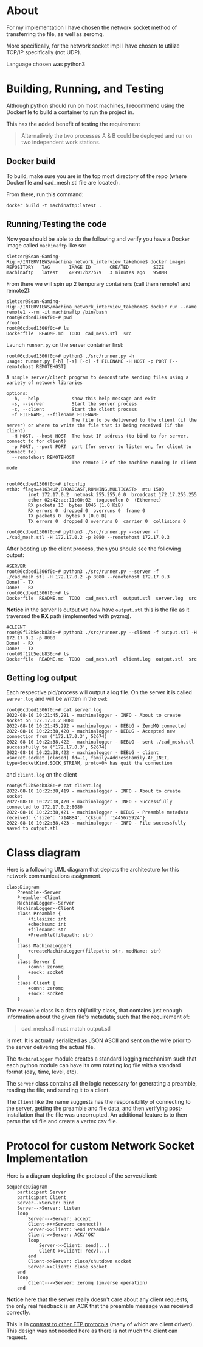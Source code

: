  # About 

For my implementation I have chosen the network socket method of transferring the file, as well as zeromq.

More specifically, for the network socket impl I have chosen to utilize TCP/IP specifically (not UDP).

Language chosen was python3

# Building, Running, and Testing

Although python should run on most machines, I recommend using the Dockerfile to build a container to run the project in.

This has the added benefit of testing the requirement

> Alternatively the two processes A & B could be deployed and run on two independent work stations.

## Docker build

To build, make sure you are in the top most directory of the repo (where Dockerfile and cad_mesh.stl file are located).

From there, run this command:

```shell
docker build -t machinaftp:latest .
```

## Running/Testing the code

Now you should be able to do the following and verify you have a Docker image called `machinaftp` like so:

```shell
sletzer@Sean-Gaming-Rig:~/INTERVIEWS/machina_network_interview_takehome$ docker images
REPOSITORY   TAG       IMAGE ID       CREATED         SIZE
machinaftp   latest    489917b27b79   3 minutes ago   958MB
```

From there we will spin up 2 temporary containers (call them remote1 and remote2):

```shell
sletzer@Sean-Gaming-Rig:~/INTERVIEWS/machina_network_interview_takehome$ docker run --name remote1 --rm -it machinaftp /bin/bash
root@6cdbed1306f0:~# pwd
/root
root@6cdbed1306f0:~# ls
Dockerfile  README.md  TODO  cad_mesh.stl  src
```

Launch `runner.py` on the server container first:

```shell
root@6cdbed1306f0:~# python3 ./src/runner.py -h
usage: runner.py [-h] [-s] [-c] -f FILENAME -H HOST -p PORT [--remotehost REMOTEHOST]

A simple server/client program to demonstrate sending files using a variety of network libraries

options:
  -h, --help            show this help message and exit
  -s, --server          Start the server process
  -c, --client          Start the client process
  -f FILENAME, --filename FILENAME
                        The file to be delivered to the client (if the server) or where to write the file that is being received (if the client)
  -H HOST, --host HOST  The host IP address (to bind to for server, connect to for client)
  -p PORT, --port PORT  port (for server to listen on, for client to connect to)
  --remotehost REMOTEHOST
                        The remote IP of the machine running in client mode


root@6cdbed1306f0:~# ifconfig
eth0: flags=4163<UP,BROADCAST,RUNNING,MULTICAST>  mtu 1500
        inet 172.17.0.2  netmask 255.255.0.0  broadcast 172.17.255.255
        ether 02:42:ac:11:00:02  txqueuelen 0  (Ethernet)
        RX packets 13  bytes 1046 (1.0 KiB)
        RX errors 0  dropped 0  overruns 0  frame 0
        TX packets 0  bytes 0 (0.0 B)
        TX errors 0  dropped 0 overruns 0  carrier 0  collisions 0

root@6cdbed1306f0:~# python3 ./src/runner.py --server -f ./cad_mesh.stl -H 172.17.0.2 -p 8080 --remotehost 172.17.0.3
```

After booting up the client process, then you should see the following output:

```shell
#SERVER
root@6cdbed1306f0:~# python3 ./src/runner.py --server -f ./cad_mesh.stl -H 172.17.0.2 -p 8080 --remotehost 172.17.0.3
Done! - TX
Done! - RX
root@6cdbed1306f0:~# ls
Dockerfile  README.md  TODO  cad_mesh.stl  output.stl  server.log  src
```

**Notice** in the server ls output we now have `output.stl` this is the file as it traversed the __RX__ path (implemented with pyzmq).

```shell
#CLIENT
root@9f12b5ecb836:~# python3 ./src/runner.py --client -f output.stl -H 172.17.0.2 -p 8080
Done! - RX
Done! - TX
root@9f12b5ecb836:~# ls
Dockerfile  README.md  TODO  cad_mesh.stl  client.log  output.stl  src
```

## Getting log output

Each respective pid/process will output a log file. On the server it is called `server.log` and will be written in the `cwd`:

```shell
root@6cdbed1306f0:~# cat server.log
2022-08-10 10:21:45,291 - machinalogger - INFO - About to create socket on 172.17.0.2 8080
2022-08-10 10:21:45,292 - machinalogger - DEBUG - ZeroMQ connected
2022-08-10 10:22:38,420 - machinalogger - DEBUG - Accepted new connection from ('172.17.0.3', 52674)
2022-08-10 10:22:38,422 - machinalogger - DEBUG - sent ./cad_mesh.stl successfully to ('172.17.0.3', 52674)
2022-08-10 10:22:38,422 - machinalogger - DEBUG - client <socket.socket [closed] fd=-1, family=AddressFamily.AF_INET, type=SocketKind.SOCK_STREAM, proto=0> has quit the connection
```

and `client.log` on the client

```shell
root@9f12b5ecb836:~# cat client.log
2022-08-10 10:22:38,419 - machinalogger - INFO - About to create socket
2022-08-10 10:22:38,420 - machinalogger - INFO - Successfully connected to 172.17.0.2:8080
2022-08-10 10:22:38,421 - machinalogger - DEBUG - Preamble metadata received: {'size': '714884', 'cksum': '1445675924'}
2022-08-10 10:22:38,423 - machinalogger - INFO - File successfully saved to output.stl
```

# Class diagram

Here is a following UML diagram that depicts the architecture for this network communications assignment.

```mermaid
classDiagram
    Preamble--Server
    Preamble--Client
    MachinaLogger--Server
    MachinaLogger--Client
    class Preamble {
        +filesize: int
        +checksum: int
        +filename: str
        +Preamble(filepath: str)
    }
    class MachinaLogger{
        +createMachinaLogger(filepath: str, modName: str)
    }
    class Server {
        +conn: zeromq
        +sock: socket
    }
    class Client {
        +conn: zeromq
        +sock: socket
    }
```

The `Preamble` class is a data obj/utility class, that contains just enough information about the given file's metadata; such that the requirement of:

 > cad_mesh.stl must match output.stl

is met. It is actually serialized as JSON ASCII and sent on the wire prior to the server delivering the actual file.

The `MachinaLogger` module creates a standard logging mechanism such that each python module can have its own rotating log file with a standard format (day, time, level, etc).

The `Server` class contains all the logic necessary for generating a preamble, reading the file, and sending it to a client.

The `Client` like the name suggests has the responsibility of connecting to the server, getting the preamble and file data, and then verifying post-installation that the file was uncorrupted. An additional feature is to then parse the stl file and create a vertex csv file.

# Protocol for custom Network Socket Implementation

Here is a diagram depicting the protocol of the server/client:

```mermaid
sequenceDiagram
    participant Server
    participant Client
    Server-->Server: bind
    Server-->Server: listen
    loop
        Server-->Server: accept
        Client->>+Server: connect()
        Server->>Client: Send Preamble
        Client->>Server: ACK/'OK'
        loop
            Server->>Client: send(...)
            Client->>Client: recv(...)
        end
        Client->>Server: close/shutdown socket
        Server->>Client: close socket
    end
    loop
        Client-->>Server: zeromq (inverse operation)
    end 
```

**Notice** here that the server really doesn't care about any client requests, the only real feedback is an ACK that the preamble message was received correctly.

This is in [contrast to other FTP protocols](https://zguide.zeromq.org/docs/chapter7/#The-Cheap-or-Nasty-Pattern) (many of which are client driven). This design was not needed here as there is not much the client can request.